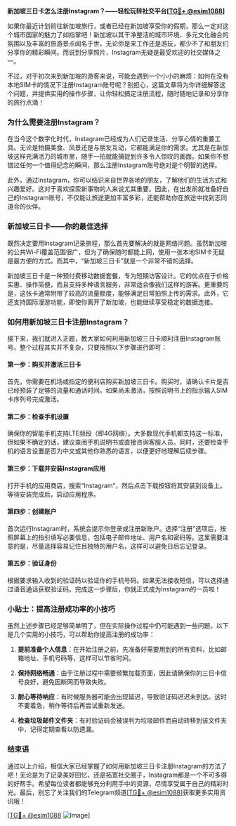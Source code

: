 **新加坡三日卡怎么注册Instagram？——轻松玩转社交平台[[TG💪+ @esim1088](https://t.me/s/esim1088)]**

如果你最近计划前往新加坡旅行，或者已经在新加坡享受你的假期，那么一定对这个城市国家的魅力了如指掌吧！新加坡以其干净整洁的城市环境、多元文化融合的氛围以及丰富的旅游景点闻名于世。无论你是来工作还是游玩，都少不了和朋友们分享你的精彩瞬间。而说到分享照片，Instagram无疑是最受欢迎的社交媒体之一。

不过，对于初次来到新加坡的游客来说，可能会遇到一个小小的麻烦：如何在没有本地SIM卡的情况下注册Instagram账号呢？别担心，这篇文章将为你详细解答这个问题，并提供实用的操作步骤，让你轻松搞定注册流程，随时随地记录和分享你的旅行点滴！

### **为什么需要注册Instagram？**

在当今这个数字化时代，Instagram已经成为人们记录生活、分享心情的重要工具。无论是拍摄美食、风景还是与朋友互动，它都能满足你的需求。尤其是在新加坡这样充满活力的城市里，随手一拍就能捕捉到许多令人惊叹的画面。如果你不想错过任何一个值得纪念的瞬间，那么注册Instagram账号绝对是个明智的选择。

此外，通过Instagram，你可以结识来自世界各地的朋友，了解他们的生活方式和兴趣爱好。这对于喜欢探索新事物的人来说尤其重要。因此，在出发前就准备好自己的Instagram账号，不仅能让旅途更加丰富多彩，还能帮助你在旅途中找到志同道合的伙伴。

### **新加坡三日卡——你的最佳选择**

既然决定要用Instagram记录旅程，那么首先要解决的就是网络问题。虽然新加坡的公共Wi-Fi覆盖范围很广，但为了确保随时都能上网，使用一张本地SIM卡无疑是最方便的方式。而其中，“新加坡三日卡”就是一个非常不错的选择。

新加坡三日卡是一种预付费移动数据套餐，专为短期访客设计。它的优点在于价格实惠、操作简便，而且支持多种语言服务，非常适合像我们这样的游客。更重要的是，这张卡通常附带了较高的流量额度，能够满足日常拍照上传的需求。此外，它还支持国际漫游功能，即使你离开了新加坡，也能继续享受稳定的数据连接。

### **如何用新加坡三日卡注册Instagram？**

接下来，我们就进入正题，教大家如何利用新加坡三日卡顺利注册Instagram账号。整个过程其实并不复杂，只要按照以下步骤进行即可：

#### **第一步：购买并激活三日卡**
首先，你需要在机场或指定的便利店购买新加坡三日卡。购买时，请确认卡片是否已经预装了足够的流量和通话时间。如果尚未激活，按照说明书上的指示输入SIM卡序列号完成激活。

#### **第二步：检查手机设置**
确保你的智能手机支持LTE频段（即4G网络）。大多数现代手机都支持这一标准，但如果不确定的话，建议查阅手机说明书或直接咨询客服人员。同时，还要检查手机的语言设置是否为中文或其他你熟悉的语言，以便更好地理解后续步骤。

#### **第三步：下载并安装Instagram应用**
打开手机的应用商店，搜索“Instagram”，然后点击下载按钮将其安装到设备上。等待安装完成后，启动应用程序。

#### **第四步：创建账户**
首次运行Instagram时，系统会提示你登录或注册新账户。选择“注册”选项后，按照屏幕上的指引填写必要信息，包括电子邮件地址、用户名和密码等。这里需要注意的是，尽量选择容易记住且独特的用户名，这样可以避免日后忘记登录。

#### **第五步：验证身份**
根据要求输入收到的验证码以验证你的手机号码。如果无法接收短信，可以选择通过语音通话获取验证码。完成这一步骤后，你就正式成为Instagram的一员啦！

### **小贴士：提高注册成功率的小技巧**

虽然上述步骤已经足够简单明了，但在实际操作过程中仍可能遇到一些问题。以下是几个实用的小技巧，可以帮助你提高注册的成功率：

1. **提前准备个人信息**：在开始注册之前，先准备好需要用到的所有资料，比如邮箱地址、手机号码等，这样可以节省时间。
   
2. **保持网络畅通**：由于注册过程中需要频繁加载页面，因此请确保你的三日卡信号良好，避免因断网而导致失败。

3. **耐心等待响应**：有时候服务器可能会出现延迟，导致验证码迟迟未到达。这时不要着急，稍作等待后再尝试重新发送。

4. **检查垃圾邮件文件夹**：有时验证码会被误判为垃圾邮件而自动转移到该文件夹中，记得定期查看以防遗漏。

### **结束语**

通过以上介绍，相信大家已经掌握了如何用新加坡三日卡注册Instagram的方法了吧！无论是为了记录美好回忆，还是拓宽社交圈子，Instagram都是一个不可多得的好帮手。希望每位读者都能够充分利用手中的资源，尽情享受属于自己的精彩时光。最后，别忘了关注我们的Telegram频道[[TG💪+ @esim1088](https://t.me/s/esim1088)]获取更多实用资讯哦！

[[TG💪+ @esim1088](https://t.me/s/esim1088) ![Image](https://i.postimg.cc/4NQfJmqS/Snipaste-2025-05-13-00-14-12.png)]